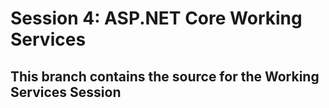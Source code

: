 # Session 4: ASP.NET Core Working Services

## This branch contains the source for the Working Services Session
